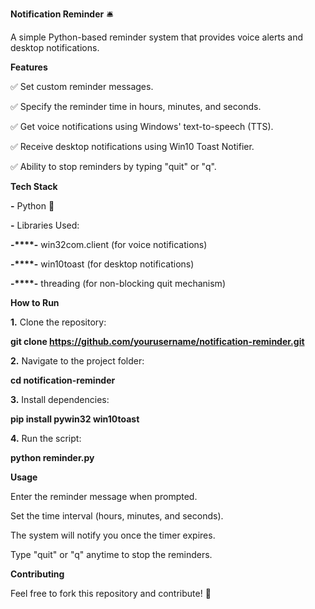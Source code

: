**Notification Reminder** 🛎️

A simple Python-based reminder system that provides voice alerts and desktop notifications.
          
**Features**

✅ Set custom reminder messages.

✅ Specify the reminder time in hours, minutes, and seconds.

✅ Get voice notifications using Windows' text-to-speech (TTS).

✅ Receive desktop notifications using Win10 Toast Notifier.

✅ Ability to stop reminders by typing "quit" or "q".

**Tech Stack**

**-** Python 🐍

**-** Libraries Used:

**-****-** win32com.client (for voice notifications)

**-****-** win10toast (for desktop notifications)

**-****-** threading (for non-blocking quit mechanism)

**How to Run**

**1.** Clone the repository:

**git clone https://github.com/yourusername/notification-reminder.git**

**2.** Navigate to the project folder:

**cd notification-reminder**

**3.** Install dependencies:

**pip install pywin32 win10toast**

**4.** Run the script:

**python reminder.py**

**Usage**

Enter the reminder message when prompted.

Set the time interval (hours, minutes, and seconds).

The system will notify you once the timer expires.

Type "quit" or "q" anytime to stop the reminders.

**Contributing**

Feel free to fork this repository and contribute! 🚀
